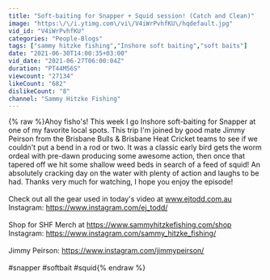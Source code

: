 ```yaml
---
title: "Soft-baiting for Snapper + Squid session! (Catch and Clean)"
image: "https:\/\/i.ytimg.com\/vi\/V4iWrPvhfKU\/hqdefault.jpg"
vid_id: "V4iWrPvhfKU"
categories: "People-Blogs"
tags: ["sammy hitzke fishing","Inshore soft baiting","soft baits"]
date: "2021-06-30T14:00:35+03:00"
vid_date: "2021-06-27T06:00:04Z"
duration: "PT44M56S"
viewcount: "27134"
likeCount: "682"
dislikeCount: "8"
channel: "Sammy Hitzke Fishing"
---
```

{% raw %}Ahoy fisho's! This week I go Inshore soft-baiting for Snapper at one of my favorite local spots. This trip I'm joined by good mate Jimmy Peirson from the Brisbane Bulls &amp; Brisbane Heat Cricket teams to see if we couldn't put a bend in a rod or two. It was a classic early bird gets the worm ordeal with pre-dawn producing some awesome action, then once that tapered off we hit some shallow weed beds in search of a feed of squid! An absolutely cracking day on the water with plenty of action and laughs to be had. Thanks very much for watching, I hope you enjoy the episode!<br /><br />Check out all the gear used in today's video at www.ejtodd.com.au<br />Instagram: <a rel="nofollow" target="blank" href="https://www.instagram.com/ej_todd/">https://www.instagram.com/ej_todd/</a><br /><br />Shop for SHF Merch at <a rel="nofollow" target="blank" href="https://www.sammyhitzkefishing.com/shop">https://www.sammyhitzkefishing.com/shop</a><br />Instagram: <a rel="nofollow" target="blank" href="https://www.instagram.com/sammy_hitzke_fishing/">https://www.instagram.com/sammy_hitzke_fishing/</a><br /><br />Jimmy Peirson: <a rel="nofollow" target="blank" href="https://www.instagram.com/jimmypeirson/">https://www.instagram.com/jimmypeirson/</a><br /><br />#snapper #softbait #squid{% endraw %}

